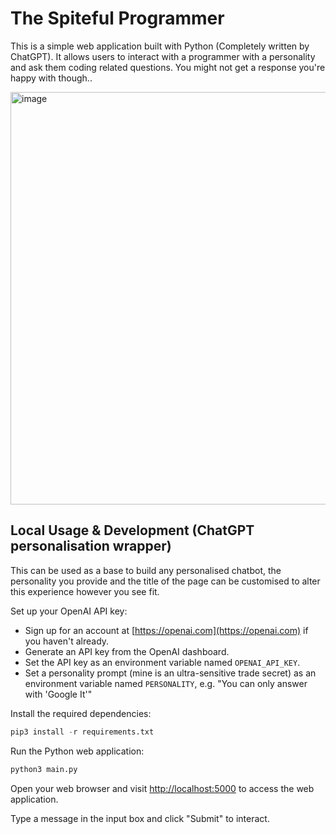 # The Spiteful Programmer

This is a simple web application built with Python (Completely written by ChatGPT). It allows users to interact with a programmer with a personality and ask them coding related questions. You might not get a response you're happy with though..

<img width="660" alt="image" src="https://github.com/reespozzi/the-spiteful-programmer/assets/47995122/bd7c46a8-5e06-42f1-acdf-26afbbeefee4">



## Local Usage & Development (ChatGPT personalisation wrapper)
This can be used as a base to build any personalised chatbot, the personality you provide and the title of the page can be customised to alter this experience however you see fit.

Set up your OpenAI API key:
  - Sign up for an account at [https://openai.com](https://openai.com) if you haven't already.
  - Generate an API key from the OpenAI dashboard.
  - Set the API key as an environment variable named `OPENAI_API_KEY`.
  - Set a personality prompt (mine is an ultra-sensitive trade secret) as an environment variable named `PERSONALITY`, e.g. "You can only answer with 'Google It'"

Install the required dependencies:
```python
pip3 install -r requirements.txt
```

Run the Python web application:
```python
python3 main.py
```

Open your web browser and visit [http://localhost:5000](http://localhost:5000) to access the web application.

Type a message in the input box and click "Submit" to interact.
